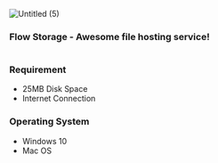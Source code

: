![Untitled (5)](https://user-images.githubusercontent.com/64541739/195348607-b82fde5a-2f88-4b02-9732-a29e0e533878.png)
### Flow Storage - Awesome file hosting service!

#

### Requirement
- 25MB Disk Space
- Internet Connection 

### Operating System
- Windows 10 
- Mac OS
